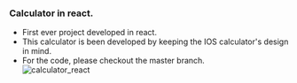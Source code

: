 ### Calculator in react.

- First ever project developed in react.
- This calculator is been developed by keeping the IOS calculator's design in mind.
- For the code, please checkout the master branch. <br />
![calculator_react](https://github.com/shrutipatel1303/calculator_react/assets/74644478/8972fd0f-f1a9-413f-b8bc-f63ee6e239af)
